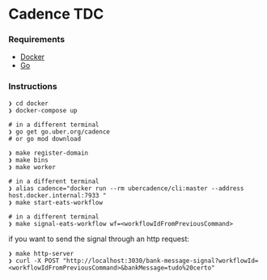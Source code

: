 # Cadence TDC

### Requirements
- [Docker]()
- [Go]()

### Instructions
```
❯ cd docker
❯ docker-compose up

# in a different terminal
❯ go get go.uber.org/cadence
# or go mod download

❯ make register-domain
❯ make bins
❯ make worker

# in a different terminal
❯ alias cadence="docker run --rm ubercadence/cli:master --address host.docker.internal:7933 "
❯ make start-eats-workflow

# in a different terminal
❯ make signal-eats-workflow wf=<workflowIdFromPreviousCommand>
```

if you want to send the signal through an http request:
```shell
❯ make http-server
❯ curl -X POST "http://localhost:3030/bank-message-signal?workflowId=<workflowIdFromPreviousCommand>&bankMessage=tudo%20certo"
```
